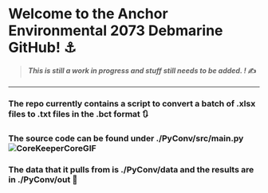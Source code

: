 # __Welcome to the Anchor Environmental 2073 Debmarine GitHub!__ ⚓

> #### _This is still a work in progress and stuff still needs to be added. !_ ✍️

---

### The repo currently contains a script to convert a batch of .xlsx files to .txt files in the .bct format 🔃

### The source code can be found under ./PyConv/src/main.py ![CoreKeeperCoreGIF](https://github.com/Anchor-Environmental/Amy---2073-Debmarine/assets/149476021/59d03f1b-26b7-4dd8-89db-9a9462ab0f27)


### The data that it pulls from is ./PyConv/data and the results are in ./PyConv/out 📂
